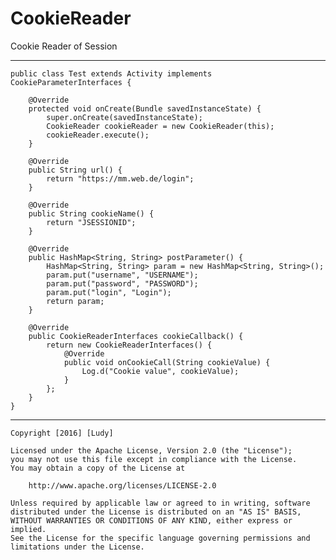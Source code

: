 # CookieReader
Cookie Reader of Session

-----
    public class Test extends Activity implements CookieParameterInterfaces {

        @Override
        protected void onCreate(Bundle savedInstanceState) {
            super.onCreate(savedInstanceState);
            CookieReader cookieReader = new CookieReader(this);
            cookieReader.execute();
        }

        @Override
        public String url() {
            return "https://mm.web.de/login";
        }

        @Override
        public String cookieName() {
            return "JSESSIONID";
        }

        @Override
        public HashMap<String, String> postParameter() {
            HashMap<String, String> param = new HashMap<String, String>();
            param.put("username", "USERNAME");
            param.put("password", "PASSWORD");
            param.put("login", "Login");
            return param;
        }

        @Override
        public CookieReaderInterfaces cookieCallback() {
            return new CookieReaderInterfaces() {
                @Override
                public void onCookieCall(String cookieValue) {
                    Log.d("Cookie value", cookieValue);
                }
            };
        }
    }


----

    Copyright [2016] [Ludy]

    Licensed under the Apache License, Version 2.0 (the "License");
    you may not use this file except in compliance with the License.
    You may obtain a copy of the License at

        http://www.apache.org/licenses/LICENSE-2.0

    Unless required by applicable law or agreed to in writing, software
    distributed under the License is distributed on an "AS IS" BASIS,
    WITHOUT WARRANTIES OR CONDITIONS OF ANY KIND, either express or implied.
    See the License for the specific language governing permissions and
    limitations under the License.